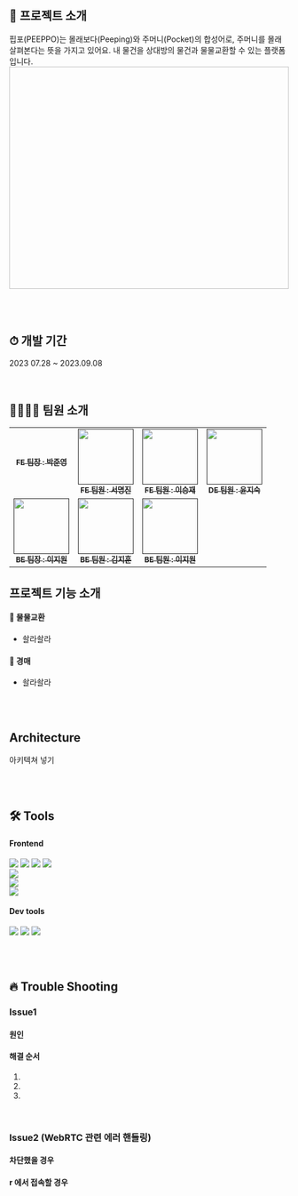 ## 👜 프로젝트 소개
핍포(PEEPPO)는 몰래보다(Peeping)와 주머니(Pocket)의 합성어로, 주머니를 몰래 살펴본다는 뜻을 가지고 있어요. 내 물건을 상대방의 물건과 물물교환할 수 있는 플랫폼입니다.
<img href="https://user-images.githubusercontent.com/107457719/267630196-21e9aeca-fddc-48bc-b7c6-4a16e2c2a79a.png" width="700" height="400"/>


<br/>
<br/>

## ⏱ 개발 기간
2023 07.28 ~ 2023.09.08


<br/>

## 👨‍👩‍👧‍👦 팀원 소개
<table>
  <tbody>
    <tr>
      <td align="center"><a href=""><img src="width="50px;" alt=""/><br /><sub><b>FE 팀장 : 박준영</b></sub></a><br /></td>
      <td align="center"><a href=""><img src="" width="100px;" alt=""/><br /><sub><b>FE 팀원 : 서명진</b></sub></a><br /></td>
      <td align="center"><a href=""><img src="" width="100px;" alt=""/><br /><sub><b>FE 팀원 : 이승재</b></sub></a><br /></td>
      <td align="center"><a href=""><img src="" width="100px;" alt=""/><br /><sub><b>DE 팀원 : 윤지숙 </b></sub></a><br /></td>
     <tr/>
      <td align="center"><a href=""><img src="" width="100px;" alt=""/><br /><sub><b>BE 팀장 : 이지원 </b></sub></a><br /></td>
      <td align="center"><a href=""><img src="" width="100px;" alt=""/><br /><sub><b>BE 팀원 : 김지훈</b></sub></a><br /></td>
      <td align="center"><a href=""><img src="" width="100px;" alt=""/><br /><sub><b>BE 팀원 : 이지원</b></sub></a><br /></td>
    </tr>
  </tbody>
</table>




## 프로젝트 기능 소개

#### 🐰 물물교환

- 솰라솰라

#### 🦊 경매

- 솰라솰라

<br/>
<br/>

## Architecture

아키텍쳐 넣기

<br/>
<br/>

## 🛠 Tools


#### Frontend

<p>
  
  <img src="https://img.shields.io/badge/javascript-F7DF1E?style=for-the-badge&logo=javascript&logoColor=black">
  <img src="https://img.shields.io/badge/html-E34F26?style=for-the-badge&logo=html5&logoColor=white">
  <img src="https://img.shields.io/badge/css-1572B6?style=for-the-badge&logo=css3&logoColor=white">
  <img src="https://img.shields.io/badge/axios-007CE2?style=for-the-badge&logo=axios&logoColor=white" >
  <br>
  <img src="https://img.shields.io/badge/React-61DAFB?style=for-the-badge&logo=React&logoColor=black">
  <br>
  <img src="https://img.shields.io/badge/styled--components-DB7093?style=for-the-badge&logo=styled-components&logoColor=white" >
  <br>
  <img src="https://img.shields.io/badge/WebRTC-232F3E?style=for-the-badge&logo=WebRTC&logoColor=white">
</p>

#### Dev tools

<p> 
  <img src="https://img.shields.io/badge/Visual%20Studio%20Code-0078d7.svg?style=for-the-badge&logo=visual-studio-code&logoColor=white">
  <img src="https://img.shields.io/badge/git-%23F05033.svg?style=for-the-badge&logo=git&logoColor=white">
  <img src="https://img.shields.io/badge/github-%23121011.svg?style=for-the-badge&logo=github&logoColor=white">
</p>

<br>
<br>

## 🔥 Trouble Shooting

### Issue1



#### 원인



#### 해결 순서

1. 
2. 
3. 

<br/>

### Issue2 (WebRTC 관련 에러 핸들링)

####  차단했을 경우



#### r 에서 접속할 경우


<br>
<br>


